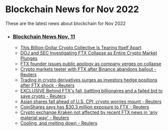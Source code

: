 # Blockchain News for Nov 2022
These are the latest news about blockchain for Nov 2022
- ### [Blockchain News Nov, 11](./11)
    - [This Billion-Dollar Crypto Collective Is Tearing Itself Apart](https://www.wired.com/story/makerdao-rune-christensen-decentralize/) 
    - [DOJ and SEC Investigating FTX Collapse as Entire Crypto Market Plunges](https://gizmodo.com/doj-sec-investigating-ftx-bitcoin-price-crypto-plunges-1849766102) 
    - [FTX founder issues public apology as company verges on collapse](https://www.cnn.com/2022/11/10/business/ftx-sam-bankman-fried-crypto-collapse/index.html) 
    - [Crypto markets teeter with FTX after Binance abandons bailout - Reuters](https://www.reuters.com/markets/currencies/crypto-markets-teeter-with-ftx-after-binance-abandons-bailout-2022-11-10/) 
    - [Trading in crypto derivatives surges as investors hedge positions after FTX shock - Reuters](https://www.reuters.com/business/finance/trading-crypto-derivatives-surges-investors-hedge-positions-after-ftx-shock-2022-11-10/) 
    - [EXCLUSIVE Behind FTX's fall, battling billionaires and a failed bid to save crypto - Reuters](https://www.reuters.com/technology/exclusive-behind-ftxs-fall-battling-billionaires-failed-bid-save-crypto-2022-11-10/) 
    - [Asian shares fall ahead of U.S. CPI, crypto worries mount - Reuters](https://www.reuters.com/markets/global-markets-wrapup-1-pix-2022-11-10/) 
    - [CoinShares says has $30.3 million exposure to FTX - Reuters](https://www.reuters.com/technology/coinshares-says-has-303-million-exposure-ftx-2022-11-10/) 
    - [Crypto exchange Kraken not affected by recent FTX news in 'any material way' - Reuters](https://www.reuters.com/markets/currencies/crypto-exchange-kraken-not-affected-by-recent-ftx-news-any-material-way-2022-11-10/) 
    - [Cooling, and melting down - Reuters](https://www.reuters.com/markets/asia/global-markets-view-asia-graphic-2022-11-10/) 
